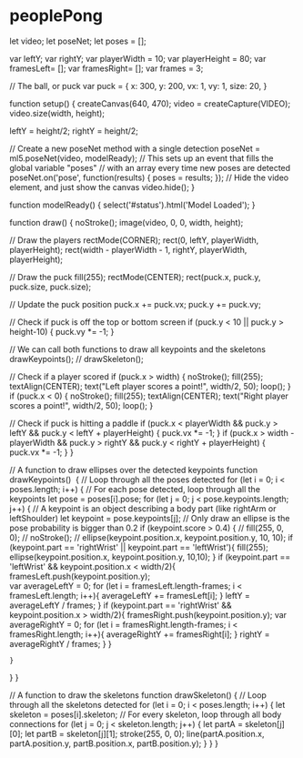 # peoplePong

let video;
let poseNet;
let poses = [];

var leftY;
var rightY;
var playerWidth = 10;
var playerHeight = 80;
var framesLeft= [];
var framesRight= [];
var frames = 3;


// The ball, or puck
var puck = {
  x: 300,
  y: 200,
  vx: 1,
  vy: 1,
  size: 20,
}

function setup() {
  createCanvas(640, 470);
  video = createCapture(VIDEO);
  video.size(width, height);
  
  leftY = height/2;
  rightY = height/2;
  
  // Create a new poseNet method with a single detection
  poseNet = ml5.poseNet(video, modelReady);
  // This sets up an event that fills the global variable "poses"
  // with an array every time new poses are detected
  poseNet.on('pose', function(results) {
    poses = results;
  });
  // Hide the video element, and just show the canvas
  video.hide();
}

function modelReady() {
  select('#status').html('Model Loaded');
}

function draw() {
  noStroke();
  image(video, 0, 0, width, height);
  
  // Draw the players
  rectMode(CORNER);
  rect(0, leftY, playerWidth, playerHeight);
  rect(width - playerWidth - 1, rightY, playerWidth, playerHeight);
  
  // Draw the puck
  fill(255);
  rectMode(CENTER);
  rect(puck.x, puck.y, puck.size, puck.size);
  
  // Update the puck position
  puck.x += puck.vx;
  puck.y += puck.vy;
  
  // Check if puck is off the top or bottom screen
  if (puck.y < 10 || puck.y > height-10) {
    puck.vy *= -1;
  }
  
  // We can call both functions to draw all keypoints and the skeletons
  drawKeypoints();
  // drawSkeleton();
  
  // Check if a player scored
  if (puck.x > width) {
    noStroke();
    fill(255);
    textAlign(CENTER);
    text("Left player scores a point!", width/2, 50);
    loop();
  }
  if (puck.x < 0) {
    noStroke();
    fill(255);
    textAlign(CENTER);
    text("Right player scores a point!", width/2, 50);
    loop();
  }
  
  // Check if puck is hitting a paddle
  if (puck.x < playerWidth && puck.y > leftY && puck.y < leftY + playerHeight) {
    puck.vx *= -1;
  }
  if (puck.x > width - playerWidth && puck.y > rightY && puck.y < rightY + playerHeight) {
    puck.vx *= -1;
  }
}

// A function to draw ellipses over the detected keypoints
function drawKeypoints()  {
  // Loop through all the poses detected
  for (let i = 0; i < poses.length; i++) {
    // For each pose detected, loop through all the keypoints
    let pose = poses[i].pose;
    for (let j = 0; j < pose.keypoints.length; j++) {
      // A keypoint is an object describing a body part (like rightArm or leftShoulder)
      let keypoint = pose.keypoints[j];
      // Only draw an ellipse is the pose probability is bigger than 0.2
      if (keypoint.score > 0.4) {
        // fill(255, 0, 0);
        // noStroke();
        // ellipse(keypoint.position.x, keypoint.position.y, 10, 10);
        if (keypoint.part == 'rightWrist' ||
           keypoint.part == 'leftWrist'){
          fill(255);
          ellipse(keypoint.position.x, keypoint.position.y, 10,10);
        }
        if (keypoint.part == 'leftWrist' &&
           keypoint.position.x < width/2){
          framesLeft.push(keypoint.position.y);  
          var averageLeftY = 0;
          for (let i = framesLeft.length-frames; i < framesLeft.length; i++){
          averageLeftY += framesLeft[i];
          }
          leftY = averageLeftY / frames;
        }
        if (keypoint.part == 'rightWrist' &&
           keypoint.position.x > width/2){
          framesRight.push(keypoint.position.y);
          var averageRightY = 0;
          for (let i = framesRight.length-frames; i < framesRight.length; i++){
          averageRightY += framesRight[i];
          }
          rightY = averageRightY / frames;
        }
      }
      
    }
  }
}

// A function to draw the skeletons
function drawSkeleton() {
  // Loop through all the skeletons detected
  for (let i = 0; i < poses.length; i++) {
    let skeleton = poses[i].skeleton;
    // For every skeleton, loop through all body connections
    for (let j = 0; j < skeleton.length; j++) {
      let partA = skeleton[j][0];
      let partB = skeleton[j][1];
      stroke(255, 0, 0);
      line(partA.position.x, partA.position.y, partB.position.x, partB.position.y);
    }
  }
}
